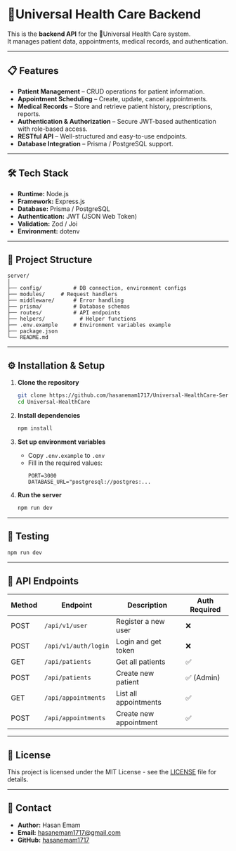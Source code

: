 # 🏥Universal Health Care Backend

This is the **backend API** for the 🏥Universal Health Care system.  
It manages patient data, appointments, medical records, and authentication.

---

## 📋 Features

- **Patient Management** – CRUD operations for patient information.
- **Appointment Scheduling** – Create, update, cancel appointments.
- **Medical Records** – Store and retrieve patient history, prescriptions, reports.
- **Authentication & Authorization** – Secure JWT-based authentication with role-based access.
- **RESTful API** – Well-structured and easy-to-use endpoints.
- **Database Integration** – Prisma / PostgreSQL support.

---

## 🛠️ Tech Stack

- **Runtime:** Node.js
- **Framework:** Express.js
- **Database:** Prisma / PostgreSQL
- **Authentication:** JWT (JSON Web Token)
- **Validation:** Zod / Joi
- **Environment:** dotenv

---

## 📂 Project Structure

```plaintext
server/
│
├── config/          # DB connection, environment configs
├── modules/     # Request handlers
├── middleware/      # Error handling
├── prisma/          # Database schemas
├── routes/          # API endpoints
├── helpers/           # Helper functions
├── .env.example     # Environment variables example
├── package.json
└── README.md
```

---

## ⚙️ Installation & Setup

1. **Clone the repository**

   ```bash
   git clone https://github.com/hasanemam1717/Universal-HealthCare-Server
   cd Universal-HealthCare
   ```

2. **Install dependencies**

   ```bash
   npm install
   ```

3. **Set up environment variables**

   - Copy `.env.example` to `.env`
   - Fill in the required values:
     ```env
     PORT=3000
     DATABASE_URL="postgresql://postgres:...
     ```

4. **Run the server**
   ```bash
   npm run dev
   ```

---

## 🧪 Testing

```bash
npm run dev
```

---

## 📡 API Endpoints

| Method | Endpoint             | Description            | Auth Required |
| ------ | -------------------- | ---------------------- | ------------- |
| POST   | `/api/v1/user`       | Register a new user    | ❌            |
| POST   | `/api/v1/auth/login` | Login and get token    | ❌            |
| GET    | `/api/patients`      | Get all patients       | ✅            |
| POST   | `/api/patients`      | Create new patient     | ✅ (Admin)    |
| GET    | `/api/appointments`  | List all appointments  | ✅            |
| POST   | `/api/appointments`  | Create new appointment | ✅            |

---

## 📜 License

This project is licensed under the MIT License - see the [LICENSE](LICENSE) file for details.

---

## 💬 Contact

- **Author:** Hasan Emam
- **Email:** hasanemam1717@gmail.com
- **GitHub:** [hasanemam1717](https://github.com/hasanemam1717)
